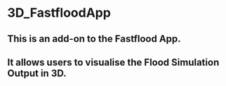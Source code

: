 # 3D_FastfloodApp

## This is an add-on to the Fastflood App.
## It allows users to visualise the Flood Simulation Output in 3D.
